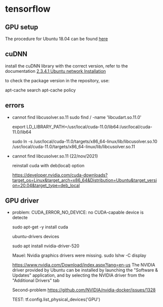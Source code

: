 # tensorflow
## GPU setup
The procedure for Ubuntu 18.04 can be found [here][Install CUDA with apt]

[Install CUDA with apt]:https://www.tensorflow.org/install/gpu#install_cuda_with_apt

## cuDNN
install the cuDNN library with the correct version, refer to the documentation [2.3.4.1 Ubuntu network Installation][NVIDIA CUDNN]

[NVIDIA CUDNN]:https://docs.nvidia.com/deeplearning/cudnn/install-guide/index.html

to check the package version in the repository, use:

  apt-cache search <packagename>
  apt-cache policy <packagename>
 
  
## errors
* cannot find libcusolver.so.11
  sudo find / -name 'libcudart.so.11.0'
  
  export LD_LIBRARY_PATH=/usr/local/cuda-11.0/lib64:/usr/local/cuda-11.0/lib64
  
  sudo ln -s /usr/local/cuda-11.0/targets/x86_64-linux/lib/libcusolver.so.10 /usr/local/cuda-11.0/targets/x86_64-linux/lib/libcusolver.so.11
  
* cannot find libcusolver.so.11 (22/nov/2021)
  
  reinstall cuda with deb(local) option
  
  https://developer.nvidia.com/cuda-downloads?target_os=Linux&target_arch=x86_64&Distribution=Ubuntu&target_version=20.04&target_type=deb_local


## GPU driver
* problem: CUDA_ERROR_NO_DEVICE: no CUDA-capable device is detecte
  
  sudo apt-get -y install cuda
  
  ubuntu-drivers devices
  
  sudo apt install nvidia-driver-520
  
  
  Mauel:
  Nvidia graphics drivers were missing.
    sudo lshw -C display

    https://www.nvidia.com/Download/index.aspx?lang=en-us
    The NVIDIA driver provided by Ubuntu can be installed by launching the
     "Software & Updates" application, and by selecting the NVIDIA driver from the
     "Additional Drivers" tab
  
  Second-problem
  https://github.com/NVIDIA/nvidia-docker/issues/1328
  
  TEST:
  tf.config.list_physical_devices('GPU')
